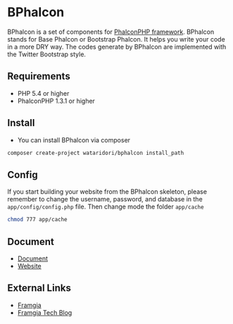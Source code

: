 BPhalcon
=================

BPhalcon is a set of components for [PhalconPHP framework](http://phalconphp.com).
BPhalcon stands for Base Phalcon or Bootstrap Phalcon.
It helps you write your code in a more DRY way. The codes generate by BPhalcon are implemented with the Twitter Bootstrap style.

Requirements
-----------

* PHP 5.4 or higher
* PhalconPHP 1.3.1 or higher

Install
-----------

* You can install BPhalcon via composer
```bash
composer create-project wataridori/bphalcon install_path
```

Config
-----------

If you start building your website from the BPhalcon skeleton, please remember to change the username, password, and database in the `app/config/config.php` file.
Then change mode the folder `app/cache`
```bash
chmod 777 app/cache
```
Document
-----------
* [Document](https://github.com/wataridori/bphalcon/tree/master/docs)
* [Website](http://bphalcon.testthangtd.com/)

External Links
--------------

* [Framgia](http://framgia.com/)
* [Framgia Tech Blog](http://tech.blog.framgia.com/vn/)
